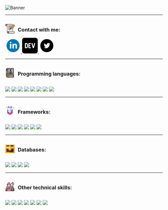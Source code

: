 ![Banner](./assets/svg/santi.svg)

***
<div style="display: flex; align-items: center;">
    <img src="./assets/png/contact.png" alt="Skills" width="30" height="30"/>
    <h3 style="margin-left: 10px;">Contact with me:</h3>
</div>

<a href="https://www.linkedin.com/in/santiago-amaro-zeballos-281635195/">
    <img src="./assets/svg/linkedin.svg" alt="LinkedIn" width="50" height="50"/>
</a>
<a href="https://dev.to/wotancode">
    <img src="./assets/svg/dev.svg" alt="LinkedIn" width="50" height="50"/>
</a>
<a href="https://twitter.com/samarozeballos">
    <img src="./assets/svg/twitt.svg" alt="LinkedIn" width="50" height="50"/>
</a>

***
<div style="display: flex; align-items: center;">
    <img src="./assets/png/languages.png" alt="Skills" width="30" height="30"/>
    <h3 style="margin-left: 10px;">Programming languages:</h3>
</div>


![](https://img.shields.io/badge/Language-CSharp-informational?style=flat&logo=csharp&logoColor=510950&color=510950)
![](https://img.shields.io/badge/Language-Javascript-informational?style=flat&logo=javascript&color=F7DF1E)
![](https://img.shields.io/badge/Language-TypeScript-informational?style=flat&logo=tsnode&color=3178C6)
![](https://img.shields.io/badge/Language-Python-informational?style=flat&logo=python&color=3776AB)
![](https://img.shields.io/badge/Language-Java-informational?style=flat&logo=oracle&color=F80000&logoColor=F80000)
![](https://img.shields.io/badge/Language-PHP-informational?style=flat&logo=php&color=777BB4&logoColor=777BB4)
![](https://img.shields.io/badge/Language-C++-informational?style=flat&logo=cplusplus&color=00599C&logoColor=00599C)
![](https://img.shields.io/badge/Language-C++-informational?style=flat&logo=cplusplus&color=00599C&logoColor=00599C)

***
<div style="display: flex; align-items: center;">
    <img src="./assets/png/Frameworks.png" alt="Skills" width="30" height="30"/>
    <h3 style="margin-left: 10px;">Frameworks:</h3>
</div>

![](https://img.shields.io/badge/Framework-.NET-informational?style=flat&logo=.net&color=512BD4)
![](https://img.shields.io/badge/Framework-React-informational?style=flat&logo=react&color=61DAFB)
![](https://img.shields.io/badge/Framework-Laravel-informational?style=flat&logo=laravel&color=FF2D20)
![](https://img.shields.io/badge/Framework-NextJS-informational?style=flat&logo=nextdotjs&color=000000)
![](https://img.shields.io/badge/Framework-VueJS-informational?style=flat&logo=vuedotjs&color=4FC08D)
![](https://img.shields.io/badge/Framework-Spring-informational?style=flat&logo=spring&color=6DB33F)

***
<div style="display: flex; align-items: center;">
    <img src="./assets/png/databases.png" alt="Skills" width="30" height="30"/>
    <h3 style="margin-left: 10px;">Databases:</h3>
</div>

![](https://img.shields.io/badge/Database-Microsoft_SQL_Server-informational?style=flat&logo=microsoftsqlserver&color=CC2927)
![](https://img.shields.io/badge/Database-MySQL-informational?style=flat&logo=mysql&color=4479A1)
![](https://img.shields.io/badge/Database-PostgreSQL-informational?style=flat&logo=postgresql&color=4169E1)
![](https://img.shields.io/badge/Database-Oracle_DB-informational?style=flat&logo=oracle&color=F80000&logoColor=F80000)

***
<div style="display: flex; align-items: center;">
    <img src="./assets/png/skills.png" alt="Skills" width="30" height="30"/>
    <h3 style="margin-left: 10px;">Other technical skills:</h3>
</div>

![](https://img.shields.io/badge/Containerization-Docker-informational?style=flat&logo=docker&color=2496ED)
![](https://img.shields.io/badge/Containerization-Kubernetes-informational?style=flat&logo=kubernetes&color=326CE5)
![](https://img.shields.io/badge/Server-NodeJS-informational?style=flat&logo=nodedotjs&color=339933)
![](https://img.shields.io/badge/Cloud-Azure-informational?style=flat&logo=azuredevops&color=0078D7)
![](https://img.shields.io/badge/Version_control-Git-informational?style=flat&logo=git&color=F05032)
![](https://img.shields.io/badge/Collaboration-Github-informational?style=flat&logo=github&color=181717)
![](https://img.shields.io/badge/Collaboration-Gitlab-informational?style=flat&logo=gitlab&color=FC6D26)